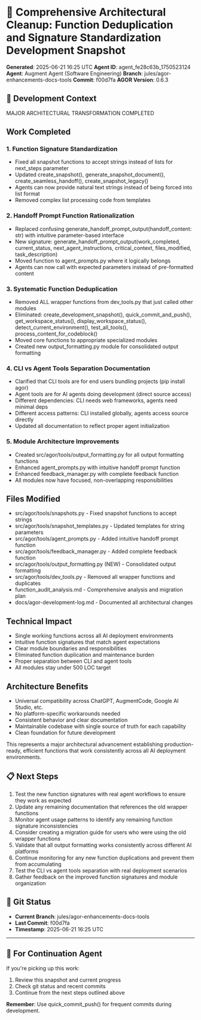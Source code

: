 # 📸 Comprehensive Architectural Cleanup: Function Deduplication and Signature Standardization Development Snapshot
**Generated**: 2025-06-21 16:25 UTC
**Agent ID**: agent_fe28c63b_1750523124
**Agent**: Augment Agent (Software Engineering)
**Branch**: jules/agor-enhancements-docs-tools
**Commit**: f00d7fa
**AGOR Version**: 0.6.3

## 🎯 Development Context


MAJOR ARCHITECTURAL TRANSFORMATION COMPLETED

## Work Completed

### 1. Function Signature Standardization
- Fixed all snapshot functions to accept strings instead of lists for next_steps parameter
- Updated create_snapshot(), generate_snapshot_document(), create_seamless_handoff(), create_snapshot_legacy()
- Agents can now provide natural text strings instead of being forced into list format
- Removed complex list processing code from templates

### 2. Handoff Prompt Function Rationalization  
- Replaced confusing generate_handoff_prompt_output(handoff_content: str) with intuitive parameter-based interface
- New signature: generate_handoff_prompt_output(work_completed, current_status, next_agent_instructions, critical_context, files_modified, task_description)
- Moved function to agent_prompts.py where it logically belongs
- Agents can now call with expected parameters instead of pre-formatted content

### 3. Systematic Function Deduplication
- Removed ALL wrapper functions from dev_tools.py that just called other modules
- Eliminated: create_development_snapshot(), quick_commit_and_push(), get_workspace_status(), display_workspace_status(), detect_current_environment(), test_all_tools(), process_content_for_codeblock()
- Moved core functions to appropriate specialized modules
- Created new output_formatting.py module for consolidated output formatting

### 4. CLI vs Agent Tools Separation Documentation
- Clarified that CLI tools are for end users bundling projects (pip install agor)
- Agent tools are for AI agents doing development (direct source access)
- Different dependencies: CLI needs web frameworks, agents need minimal deps
- Different access patterns: CLI installed globally, agents access source directly
- Updated all documentation to reflect proper agent initialization

### 5. Module Architecture Improvements
- Created src/agor/tools/output_formatting.py for all output formatting functions
- Enhanced agent_prompts.py with intuitive handoff prompt function
- Enhanced feedback_manager.py with complete feedback function
- All modules now have focused, non-overlapping responsibilities

## Files Modified
- src/agor/tools/snapshots.py - Fixed snapshot functions to accept strings
- src/agor/tools/snapshot_templates.py - Updated templates for string parameters
- src/agor/tools/agent_prompts.py - Added intuitive handoff prompt function
- src/agor/tools/feedback_manager.py - Added complete feedback function
- src/agor/tools/output_formatting.py (NEW) - Consolidated output formatting
- src/agor/tools/dev_tools.py - Removed all wrapper functions and duplicates
- function_audit_analysis.md - Comprehensive analysis and migration plan
- docs/agor-development-log.md - Documented all architectural changes

## Technical Impact
- Single working functions across all AI deployment environments
- Intuitive function signatures that match agent expectations
- Clear module boundaries and responsibilities
- Eliminated function duplication and maintenance burden
- Proper separation between CLI and agent tools
- All modules stay under 500 LOC target

## Architecture Benefits
- Universal compatibility across ChatGPT, AugmentCode, Google AI Studio, etc.
- No platform-specific workarounds needed
- Consistent behavior and clear documentation
- Maintainable codebase with single source of truth for each capability
- Clean foundation for future development

This represents a major architectural advancement establishing production-ready, efficient functions that work consistently across all AI deployment environments.
    

## 📋 Next Steps

1. Test the new function signatures with real agent workflows to ensure they work as expected
2. Update any remaining documentation that references the old wrapper functions
3. Monitor agent usage patterns to identify any remaining function signature inconsistencies
4. Consider creating a migration guide for users who were using the old wrapper functions
5. Validate that all output formatting works consistently across different AI platforms
6. Continue monitoring for any new function duplications and prevent them from accumulating
7. Test the CLI vs agent tools separation with real deployment scenarios
8. Gather feedback on the improved function signatures and module organization
    

## 🔄 Git Status
- **Current Branch**: jules/agor-enhancements-docs-tools
- **Last Commit**: f00d7fa
- **Timestamp**: 2025-06-21 16:25 UTC

---

## 🎼 **For Continuation Agent**

If you're picking up this work:
1. Review this snapshot and current progress
2. Check git status and recent commits
3. Continue from the next steps outlined above

**Remember**: Use quick_commit_push() for frequent commits during development.
